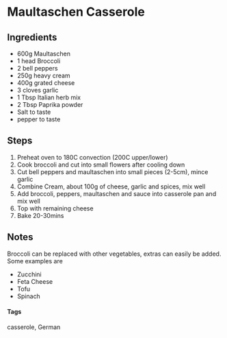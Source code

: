 # Maultaschen Casserole

## Ingredients

* 600g Maultaschen
* 1 head Broccoli
* 2 bell peppers
* 250g heavy cream
* 400g grated cheese 
* 3 cloves garlic
* 1 Tbsp Italian herb mix 
* 2 Tbsp Paprika powder 
* Salt to taste
* pepper to taste

## Steps

1. Preheat oven to 180C convection (200C upper/lower)
1. Cook broccoli and cut into small flowers after cooling down
2. Cut bell peppers and maultaschen into small pieces (2-5cm), mince garlic
3. Combine Cream, about 100g of cheese, garlic and spices, mix well
4. Add broccoli, peppers, maultaschen and sauce into casserole pan and mix well
5. Top with remaining cheese
6. Bake 20-30mins

## Notes 

Broccoli can be replaced with other vegetables, extras can easily be added.
Some examples are 

* Zucchini
* Feta Cheese
* Tofu
* Spinach

#### Tags
casserole, German
